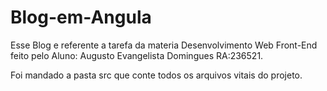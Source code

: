 # Blog-em-Angula
Esse Blog e referente a tarefa da materia Desenvolvimento Web Front-End feito pelo Aluno: Augusto Evangelista Domingues RA:236521.

Foi mandado a pasta src que conte todos os arquivos vitais do projeto.
